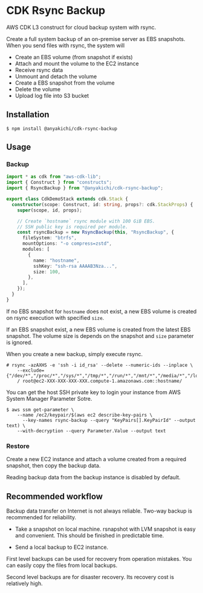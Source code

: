 # CDK Rsync Backup

AWS CDK L3 construct for cloud backup system with rsync.

Create a full system backup of an on-premise server as EBS snapshots.
When you send files with rsync, the system will

- Create an EBS volume (from snapshot if exists)
- Attach and mount the volume to the EC2 instance
- Receive rsync data
- Unmount and detach the volume
- Create a EBS snapshot from the volume
- Delete the volume
- Upload log file into S3 bucket

## Installation

```
$ npm install @anyakichi/cdk-rsync-backup
```

## Usage

### Backup

```typescript
import * as cdk from "aws-cdk-lib";
import { Construct } from "constructs";
import { RsyncBackup } from "@anyakichi/cdk-rsync-backup";

export class CdkDemoStack extends cdk.Stack {
  constructor(scope: Construct, id: string, props?: cdk.StackProps) {
    super(scope, id, props);

    // Create `hostname` rsync module with 100 GiB EBS.
    // SSH public key is required per module.
    const rsyncBackup = new RsyncBackup(this, "RsyncBackup", {
      fileSystem: "btrfs",
      mountOptions: "-o compress=zstd",
      modules: [
        {
          name: "hostname",
          sshKey: "ssh-rsa AAAAB3Nza...",
          size: 100,
        },
      ],
    });
  }
}
```

If no EBS snapshot for `hostname` does not exist, a new EBS volume is
created on rsync execution with specified `size`.

If an EBS snapshot exist, a new EBS volume is created from the latest
EBS snapshot. The volume size is depends on the snapshot and `size`
parameter is ignored.

When you create a new backup, simply execute rsync.

```
# rsync -azAXHS -e 'ssh -i id_rsa' --delete --numeric-ids --inplace \
    --exclude={"/dev/*","/proc/*","/sys/*","/tmp/*","/run/*","/mnt/*","/media/*","/lost+found"}
    / root@ec2-XXX-XXX-XXX-XXX.compute-1.amazonaws.com::hostname/
```

You can get the host SSH private key to login your instance from AWS
System Manager Parameter Sotre.

```
$ aws ssm get-parameter \
    --name /ec2/keypair/$(aws ec2 describe-key-pairs \
      --key-names rsync-backup --query "KeyPairs[].KeyPairId" --output text) \
    --with-decryption --query Parameter.Value --output text
```

### Restore

Create a new EC2 instance and attach a volume created from a required
snapshot, then copy the backup data.

Reading backup data from the backup instance is disabled by default.

## Recommended workflow

Backup data transfer on Internet is not always reliable. Two-way backup
is recommended for reliability.

- Take a snapshot on local machine. rsnapshot with LVM snapshot is easy
  and convenient. This should be finished in predictable time.

- Send a local backup to EC2 instance.

First level backups can be used for recovery from operation mistakes.
You can easily copy the files from local backups.

Second level backups are for disaster recovery. Its recovery cost is
relatively high.
